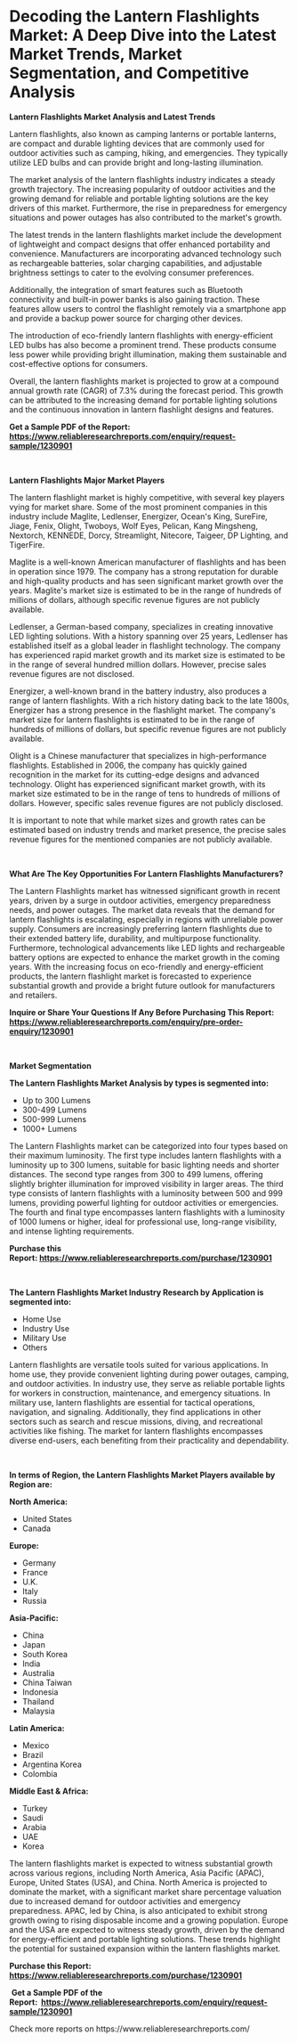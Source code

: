 <p><h1>Decoding the Lantern Flashlights Market: A Deep Dive into the Latest Market Trends, Market Segmentation, and Competitive Analysis</h1></p><p><strong>Lantern Flashlights Market Analysis and Latest Trends</strong></p>
<p><p>Lantern flashlights, also known as camping lanterns or portable lanterns, are compact and durable lighting devices that are commonly used for outdoor activities such as camping, hiking, and emergencies. They typically utilize LED bulbs and can provide bright and long-lasting illumination.</p><p>The market analysis of the lantern flashlights industry indicates a steady growth trajectory. The increasing popularity of outdoor activities and the growing demand for reliable and portable lighting solutions are the key drivers of this market. Furthermore, the rise in preparedness for emergency situations and power outages has also contributed to the market's growth.</p><p>The latest trends in the lantern flashlights market include the development of lightweight and compact designs that offer enhanced portability and convenience. Manufacturers are incorporating advanced technology such as rechargeable batteries, solar charging capabilities, and adjustable brightness settings to cater to the evolving consumer preferences.</p><p>Additionally, the integration of smart features such as Bluetooth connectivity and built-in power banks is also gaining traction. These features allow users to control the flashlight remotely via a smartphone app and provide a backup power source for charging other devices.</p><p>The introduction of eco-friendly lantern flashlights with energy-efficient LED bulbs has also become a prominent trend. These products consume less power while providing bright illumination, making them sustainable and cost-effective options for consumers.</p><p>Overall, the lantern flashlights market is projected to grow at a compound annual growth rate (CAGR) of 7.3% during the forecast period. This growth can be attributed to the increasing demand for portable lighting solutions and the continuous innovation in lantern flashlight designs and features.</p></p>
<p><strong>Get a Sample PDF of the Report:&nbsp; <a href="https://www.reliableresearchreports.com/enquiry/request-sample/1230901">https://www.reliableresearchreports.com/enquiry/request-sample/1230901</a></strong></p>
<p>&nbsp;</p>
<p><strong>Lantern Flashlights Major Market Players</strong></p>
<p><p>The lantern flashlight market is highly competitive, with several key players vying for market share. Some of the most prominent companies in this industry include Maglite, Ledlenser, Energizer, Ocean's King, SureFire, Jiage, Fenix, Olight, Twoboys, Wolf Eyes, Pelican, Kang Mingsheng, Nextorch, KENNEDE, Dorcy, Streamlight, Nitecore, Taigeer, DP Lighting, and TigerFire.</p><p>Maglite is a well-known American manufacturer of flashlights and has been in operation since 1979. The company has a strong reputation for durable and high-quality products and has seen significant market growth over the years. Maglite's market size is estimated to be in the range of hundreds of millions of dollars, although specific revenue figures are not publicly available.</p><p>Ledlenser, a German-based company, specializes in creating innovative LED lighting solutions. With a history spanning over 25 years, Ledlenser has established itself as a global leader in flashlight technology. The company has experienced rapid market growth and its market size is estimated to be in the range of several hundred million dollars. However, precise sales revenue figures are not disclosed.</p><p>Energizer, a well-known brand in the battery industry, also produces a range of lantern flashlights. With a rich history dating back to the late 1800s, Energizer has a strong presence in the flashlight market. The company's market size for lantern flashlights is estimated to be in the range of hundreds of millions of dollars, but specific revenue figures are not publicly available.</p><p>Olight is a Chinese manufacturer that specializes in high-performance flashlights. Established in 2006, the company has quickly gained recognition in the market for its cutting-edge designs and advanced technology. Olight has experienced significant market growth, with its market size estimated to be in the range of tens to hundreds of millions of dollars. However, specific sales revenue figures are not publicly disclosed.</p><p>It is important to note that while market sizes and growth rates can be estimated based on industry trends and market presence, the precise sales revenue figures for the mentioned companies are not publicly available.</p></p>
<p>&nbsp;</p>
<p><strong>What Are The Key Opportunities For Lantern Flashlights Manufacturers?</strong></p>
<p><p>The Lantern Flashlights market has witnessed significant growth in recent years, driven by a surge in outdoor activities, emergency preparedness needs, and power outages. The market data reveals that the demand for lantern flashlights is escalating, especially in regions with unreliable power supply. Consumers are increasingly preferring lantern flashlights due to their extended battery life, durability, and multipurpose functionality. Furthermore, technological advancements like LED lights and rechargeable battery options are expected to enhance the market growth in the coming years. With the increasing focus on eco-friendly and energy-efficient products, the lantern flashlight market is forecasted to experience substantial growth and provide a bright future outlook for manufacturers and retailers.</p></p>
<p><strong>Inquire or Share Your Questions If Any Before Purchasing This Report: <a href="https://www.reliableresearchreports.com/enquiry/pre-order-enquiry/1230901">https://www.reliableresearchreports.com/enquiry/pre-order-enquiry/1230901</a></strong></p>
<p>&nbsp;</p>
<p><strong>Market Segmentation</strong></p>
<p><strong>The Lantern Flashlights Market Analysis by types is segmented into:</strong></p>
<p><ul><li>Up to 300 Lumens</li><li>300-499 Lumens</li><li>500-999 Lumens</li><li>1000+ Lumens</li></ul></p>
<p><p>The Lantern Flashlights market can be categorized into four types based on their maximum luminosity. The first type includes lantern flashlights with a luminosity up to 300 lumens, suitable for basic lighting needs and shorter distances. The second type ranges from 300 to 499 lumens, offering slightly brighter illumination for improved visibility in larger areas. The third type consists of lantern flashlights with a luminosity between 500 and 999 lumens, providing powerful lighting for outdoor activities or emergencies. The fourth and final type encompasses lantern flashlights with a luminosity of 1000 lumens or higher, ideal for professional use, long-range visibility, and intense lighting requirements.</p></p>
<p><strong>Purchase this Report:&nbsp;<a href="https://www.reliableresearchreports.com/purchase/1230901">https://www.reliableresearchreports.com/purchase/1230901</a></strong></p>
<p>&nbsp;</p>
<p><strong>The Lantern Flashlights Market Industry Research by Application is segmented into:</strong></p>
<p><ul><li>Home Use</li><li>Industry Use</li><li>Military Use</li><li>Others</li></ul></p>
<p><p>Lantern flashlights are versatile tools suited for various applications. In home use, they provide convenient lighting during power outages, camping, and outdoor activities. In industry use, they serve as reliable portable lights for workers in construction, maintenance, and emergency situations. In military use, lantern flashlights are essential for tactical operations, navigation, and signaling. Additionally, they find applications in other sectors such as search and rescue missions, diving, and recreational activities like fishing. The market for lantern flashlights encompasses diverse end-users, each benefiting from their practicality and dependability.</p></p>
<p>&nbsp;</p>
<p><strong>In terms of Region, the Lantern Flashlights Market Players available by Region are:</strong></p>
<p>
    <p> <strong> North America: </strong>
        <ul>
            <li>United States</li>
            <li>Canada</li>
        </ul>
        </p> 
    <p> <strong> Europe: </strong>
        <ul>
            <li>Germany</li>
            <li>France</li>
            <li>U.K.</li>
            <li>Italy</li>
            <li>Russia</li>
        </ul>
        </p> 
    <p> <strong> Asia-Pacific: </strong>
        <ul>
            <li>China</li>
            <li>Japan</li>
            <li>South Korea</li>
            <li>India</li>
            <li>Australia</li>
            <li>China Taiwan</li>
            <li>Indonesia</li>
            <li>Thailand</li>
            <li>Malaysia</li>
        </ul>
        </p> 
    <p> <strong> Latin America: </strong>
        <ul>
            <li>Mexico</li>
            <li>Brazil</li>
            <li>Argentina Korea</li>
            <li>Colombia</li>
        </ul>
        </p> 
    <p> <strong> Middle East & Africa: </strong>
        <ul>
            <li>Turkey</li>
            <li>Saudi</li>
            <li>Arabia</li>
            <li>UAE</li>
            <li>Korea</li>
        </ul>
    </p>
    </p>
<p><p>The lantern flashlights market is expected to witness substantial growth across various regions, including North America, Asia Pacific (APAC), Europe, United States (USA), and China. North America is projected to dominate the market, with a significant market share percentage valuation due to increased demand for outdoor activities and emergency preparedness. APAC, led by China, is also anticipated to exhibit strong growth owing to rising disposable income and a growing population. Europe and the USA are expected to witness steady growth, driven by the demand for energy-efficient and portable lighting solutions. These trends highlight the potential for sustained expansion within the lantern flashlights market.</p></p>
<p><strong>Purchase this Report: <a href="https://www.reliableresearchreports.com/purchase/1230901">https://www.reliableresearchreports.com/purchase/1230901</a></strong></p>
<p>&nbsp;<strong>Get a Sample PDF of the Report:&nbsp;&nbsp;<a href="https://www.reliableresearchreports.com/enquiry/request-sample/1230901">https://www.reliableresearchreports.com/enquiry/request-sample/1230901</a></strong></p>
<p><strong></strong></p>
<p>Check more reports on https://www.reliableresearchreports.com/</p>